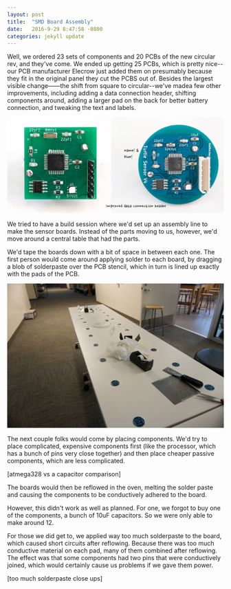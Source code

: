 ```yaml
---
layout: post
title:  "SMD Board Assembly"
date:   2016-9-29 8:47:58 -0800
categories: jekyll update
---
```

Well, we ordered 23 sets of components and 20 PCBs of the new circular rev, and they've come. We ended up getting 25 PCBs, which is pretty nice--our PCB manufacturer Elecrow just added them on presumably because they fit in the original panel they cut the PCBS out of. Besides the largest visible change——the shift from square to circular--we've madea  few other improvements, including adding a data connection header, shifting components around, adding a larger pad on the back for better battery connection, and tweaking the text and labels.

!["Square - Circular Comparison"](/assets/pcbcomparison.jpg "Square and Circular PCB Comparison")

We tried to have a build session where we'd set up an assembly line to make the sensor boards. Instead of the parts moving to us, however, we'd move around a central table that had the parts.

We'd tape the boards down with a bit of space in between each one. The first person would come around applying solder to each board, by dragging a blob of solderpaste over the PCB stencil, which in turn is lined up exactly with the pads of the PCB. 

!["Boards laid out"](/assets/laidoutboards.jpg "Boards laid out ready for placing")

The next couple folks would come by placing components. We'd try to place complicated, expensive components first (like the processor, which has a bunch of pins very close together) and then place cheaper passive components, which are less complicated.

[atmega328 vs a capacitor comparison]

The boards would then be reflowed in the oven, melting the solder paste and causing the components to be conductively adhered to the board. 

However, this didn't work as well as planned. For one, we forgot to buy one of the components, a bunch of 10uF capacitors. So we were only able to make around 12.

For those we did get to, we applied way too much solderpaste to the board, which caused short circuits after reflowing. Because there was too much conductive material on each pad, many of them combined after reflowing. The effect was that some components had two pins that were conductively joined, which would certainly cause us problems if we gave them power. 

[too much solderpaste close ups]
